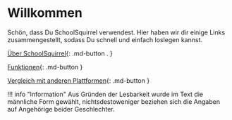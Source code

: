 # Willkommen

Schön, dass Du SchoolSquirrel verwendest. Hier haben wir dir einige Links zusammengestellt, sodass Du schnell und einfach loslegen kannst.

[Über SchoolSquirrel](about.md){: .md-button . }

[Funktionen](features.md){: .md-button }

[Vergleich mit anderen Plattformen](vs.md){: .md-button }

!!! info "Information"
    Aus Gründen der Lesbarkeit wurde im Text die männliche Form gewählt, nichtsdestoweniger beziehen sich die Angaben auf Angehörige beider Geschlechter.